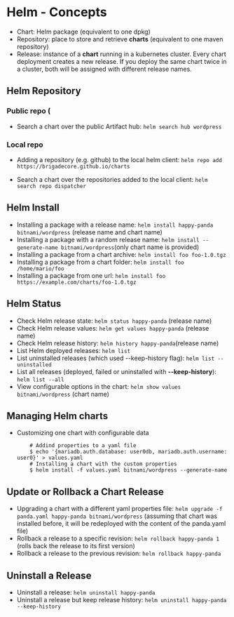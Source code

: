 # Helm - Concepts
- Chart: Helm package (equivalent to one dpkg)
- Repository: place to store and retrieve **charts** (equivalent to one maven repository)
- Release: instance of a **chart** running in a kubernetes cluster. Every chart deployment creates a new release. If you deploy the same chart twice in a cluster, both will be assigned with different release names.

## Helm Repository

### Public repo (
- Search a chart over the public Artifact hub: `helm search hub wordpress`

### Local repo
- Adding a repository (e.g. github) to the local helm client: `helm repo add https://brigadecore.github.io/charts`

- Search a chart over the repositories added to the local client: `helm search repo dispatcher`

## Helm Install
- Installing a package with a release name: `helm install happy-panda bitnami/wordpress` (release name and chart name)
- Installing a package with a random release name: `helm install --generate-name bitnami/wordpress`(only chart name is provided)
- Installing a package from a chart archive: `helm install foo foo-1.0.tgz`
- Installing a package from a chart folder:  `helm install foo /home/mario/foo`
- Installing a package from one url: `helm install foo https://example.com/charts/foo-1.0.tgz`

## Helm Status
- Check Helm release state: `helm status happy-panda` (release name)
- Check Helm release values: `helm get values happy-panda` (release name)
- Check Helm release history: `helm history happy-panda`(release name)
- List Helm deployed releases: `helm list`
- List uninstalled releases (which used --keep-history flag): `helm list --uninstalled`
- List all releases (deployed, failed or uninstalled with **--keep-history**): `helm list --all`
- View configurable options in the chart: `helm show values bitnami/wordpress` (chart name)

## Managing Helm charts
- Customizing one chart with configurable data
  ```
      # Addind properties to a yaml file
      $ echo '{mariadb.auth.database: user0db, mariadb.auth.username: user0}' > values.yaml
      # Installing a chart with the custom properties
      $ helm install -f values.yaml bitnami/wordpress --generate-name
  ```
## Update or Rollback a Chart Release
- Upgrading a chart with a different yaml properties file: `helm upgrade -f panda.yaml happy-panda bitnami/wordpress` (assuming that chart was installed before, it will be redeployed with the content of the panda.yaml file)
- Rollback a release to a specific revision: `helm rollback happy-panda 1` (rolls back the release to its first version)
- Rollback a release to the previous revision: `helm rollback happy-panda`

## Uninstall a Release
- Uninstall a release: `helm uninstall happy-panda`
- Uninstall a release but keep release history: `helm uninstall happy-panda --keep-history`
